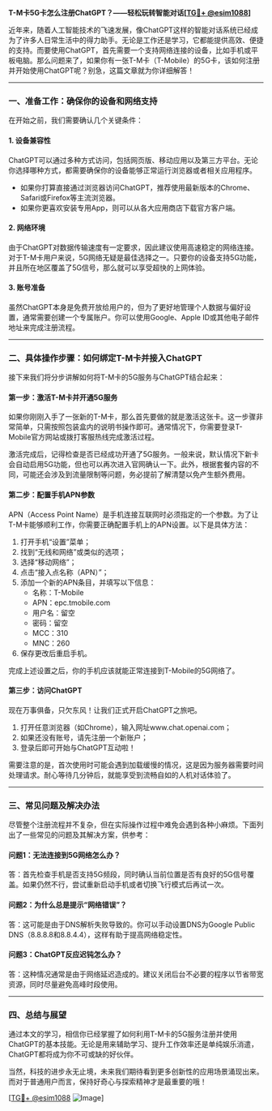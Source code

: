 **T-M卡5G卡怎么注册ChatGPT？——轻松玩转智能对话[[TG💪+ @esim1088](https://t.me/s/esim1088)]**

近年来，随着人工智能技术的飞速发展，像ChatGPT这样的智能对话系统已经成为了许多人日常生活中的得力助手。无论是工作还是学习，它都能提供高效、便捷的支持。而要使用ChatGPT，首先需要一个支持网络连接的设备，比如手机或平板电脑。那么问题来了，如果你有一张T-M卡（T-Mobile）的5G卡，该如何注册并开始使用ChatGPT呢？别急，这篇文章就为你详细解答！

---

### **一、准备工作：确保你的设备和网络支持**
在开始之前，我们需要确认几个关键条件：

#### **1. 设备兼容性**
ChatGPT可以通过多种方式访问，包括网页版、移动应用以及第三方平台。无论你选择哪种方式，都需要确保你的设备能够正常运行浏览器或者相关应用程序。

- 如果你打算直接通过浏览器访问ChatGPT，推荐使用最新版本的Chrome、Safari或Firefox等主流浏览器。
- 如果你更喜欢安装专用App，则可以从各大应用商店下载官方客户端。

#### **2. 网络环境**
由于ChatGPT对数据传输速度有一定要求，因此建议使用高速稳定的网络连接。对于T-M卡用户来说，5G网络无疑是最佳选择之一。只要你的设备支持5G功能，并且所在地区覆盖了5G信号，那么就可以享受超快的上网体验。

#### **3. 账号准备**
虽然ChatGPT本身是免费开放给用户的，但为了更好地管理个人数据与偏好设置，通常需要创建一个专属账户。你可以使用Google、Apple ID或其他电子邮件地址来完成注册流程。

---

### **二、具体操作步骤：如何绑定T-M卡并接入ChatGPT**
接下来我们将分步讲解如何将T-M卡的5G服务与ChatGPT结合起来：

#### **第一步：激活T-M卡并开通5G服务**
如果你刚刚入手了一张新的T-M卡，那么首先要做的就是激活这张卡。这一步骤非常简单，只需按照包装盒内的说明书操作即可。通常情况下，你需要登录T-Mobile官方网站或拨打客服热线完成激活过程。

激活完成后，记得检查是否已经成功开通了5G服务。一般来说，默认情况下新卡会自动启用5G功能，但也可以再次进入官网确认一下。此外，根据套餐内容的不同，可能还会涉及到流量限制等问题，务必提前了解清楚以免产生额外费用。

#### **第二步：配置手机APN参数**
APN（Access Point Name）是手机连接互联网时必须指定的一个参数。为了让T-M卡能够顺利工作，你需要正确配置手机上的APN设置。以下是具体方法：

1. 打开手机“设置”菜单；
2. 找到“无线和网络”或类似的选项；
3. 选择“移动网络”；
4. 点击“接入点名称（APN）”；
5. 添加一个新的APN条目，并填写以下信息：
   - 名称：T-Mobile
   - APN：epc.tmobile.com
   - 用户名：留空
   - 密码：留空
   - MCC：310
   - MNC：260
6. 保存更改后重启手机。

完成上述设置之后，你的手机应该就能正常连接到T-Mobile的5G网络了。

#### **第三步：访问ChatGPT**
现在万事俱备，只欠东风！让我们正式开启ChatGPT之旅吧。

1. 打开任意浏览器（如Chrome），输入网址www.chat.openai.com；
2. 如果还没有账号，请先注册一个新账户；
3. 登录后即可开始与ChatGPT互动啦！

需要注意的是，首次使用时可能会遇到加载缓慢的情况，这是因为服务器需要时间处理请求。耐心等待几分钟后，就能享受到流畅自如的人机对话体验了。

---

### **三、常见问题及解决办法**
尽管整个注册流程并不复杂，但在实际操作过程中难免会遇到各种小麻烦。下面列出了一些常见的问题及其解决方案，供参考：

#### **问题1：无法连接到5G网络怎么办？**
答：首先检查手机是否支持5G频段，同时确认当前位置是否有良好的5G信号覆盖。如果仍然不行，尝试重新启动手机或者切换飞行模式后再试一次。

#### **问题2：为什么总是提示“网络错误”？**
答：这可能是由于DNS解析失败导致的。你可以手动设置DNS为Google Public DNS（8.8.8.8和8.8.4.4），这样有助于提高网络稳定性。

#### **问题3：ChatGPT反应迟钝怎么办？**
答：这种情况通常是由于网络延迟造成的。建议关闭后台不必要的程序以节省带宽资源，同时尽量避免高峰时段使用。

---

### **四、总结与展望**
通过本文的学习，相信你已经掌握了如何利用T-M卡的5G服务注册并使用ChatGPT的基本技能。无论是用来辅助学习、提升工作效率还是单纯娱乐消遣，ChatGPT都将成为你不可或缺的好伙伴。

当然，科技的进步永无止境，未来我们期待看到更多创新性的应用场景涌现出来。而对于普通用户而言，保持好奇心与探索精神才是最重要的哦！

[[TG💪+ @esim1088](https://t.me/s/esim1088) ![Image](https://i.postimg.cc/4NQfJmqS/Snipaste-2025-05-13-00-14-12.png)]